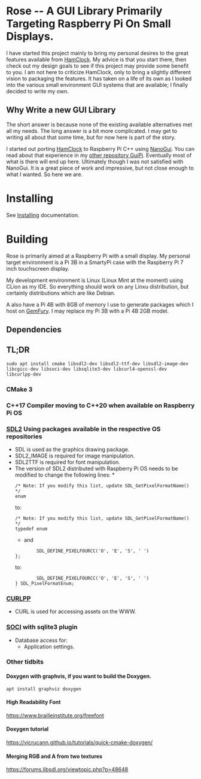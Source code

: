# Rose -- A GUI Library Primarily Targeting Raspberry Pi On Small Displays.
I have started this project mainly to bring my
personal desires to the great features available
from [HamClock](https://www.clearskyinstitute.com/ham/HamClock/).
My advice is that you start there, then check out
my design goals to see if this project may provide
some benefit to you. I am not here to criticize HamClock,
only to bring a slightly different vision to packaging
the features. It has taken on a life of its own as I looked
into the various small environment GUI systems that are
available; I finally decided to write my own.

## Why Write a new GUI Library

The short answer is because none of the existing available alternatives
met all my needs. The long answer is a bit more complicated. I may get 
to writing all about that some time, but for now here is part of the
story.

I started out porting [HamClock](https://www.clearskyinstitute.com/ham/HamClock/)
to Raspberry Pi C++ using [NanoGui](https://nanogui.readthedocs.io/en/latest/).
You can read about that experience in my [other repository GuiPi](https://github.com/pa28/GuiPi).
Eventually most of what is there will end up here. Ultimately though I was not
satisfied with NanoGui. It is a great piece of work and impressive, but not
close enough to what I wanted. So here we are.

# Installing

See [Installing](https://github.com/pa28/Rose/blob/main/docs/Installing.md) documentation.

# Building

Rose is primarily aimed at a Raspberry Pi with a small display. My personal
target environment is a Pi 3B in a SmartyPi case with the Raspberry Pi 7 inch
touchscreen display.

My development environment is Linux (Linux Mint at the moment) using CLion as my IDE.
So everything should work on any Linxu distribution, but certainly distributions which
are like Debian.

A also have a Pi 4B with 8GB of memory I use to generate packages which I host on
[GemFury](https://gemfury.com/). I may replace my Pi 3B with a Pi 4B 2GB model.

## Dependencies

## TL;DR 
`sudo apt install cmake libsdl2-dev libsdl2-ttf-dev libsdl2-image-dev libcgicc-dev libsoci-dev libsqlite3-dev libcurl4-openssl-dev libcurlpp-dev`

### CMake 3

### C++17 Compiler moving to C++20 when available on Raspberry Pi OS

### [SDL2](https://www.libsdl.org/) Using packages available in the respective OS repositories
* SDL is used as the graphics drawing package.
* SDL2_IMAGE is required for image manipulation.
* SDL2TTF is required for font manipulation.
* The version of SDL2 distributed with Raspberry Pi OS needs to be modified to change the following lines:
    *
    ```
    /* Note: If you modify this list, update SDL_GetPixelFormatName() */
    enum
    ```
    to:
    ```
    /* Note: If you modify this list, update SDL_GetPixelFormatName() */
    typedef enum
    ```
    * and
    ```
            SDL_DEFINE_PIXELFOURCC('O', 'E', 'S', ' ')
    };
    ```
    to:
    ```
            SDL_DEFINE_PIXELFOURCC('O', 'E', 'S', ' ')
    } SDL_PixelFormatEnum;
    ```

### [CURLPP](http://www.curlpp.org/)
* CURL is used for accessing assets on the WWW.

### [SOCI](http://soci.sourceforge.net/) with sqlite3 plugin
* Database access for:
    * Application settings.

### Other tidbits 

#### Doxygen with graphvis, if you want to build the Doxygen.

`apt install graphviz doxygen`

#### High Readability Font
https://www.brailleinstitute.org/freefont

#### Doxygen tutorial
https://vicrucann.github.io/tutorials/quick-cmake-doxygen/

#### Merging RGB and A from two textures
https://forums.libsdl.org/viewtopic.php?p=48648
